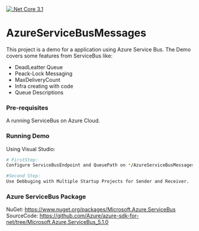 [![.Net Core 3.1](https://img.shields.io/badge/.NET%20Core-3.1-green)](https://dotnet.microsoft.com/download/dotnet-core/3.1)

# AzureServiceBusMessages

This project is a demo for a application using Azure Service Bus.
The Demo covers some features from ServiceBus like:
  - DeadLeatter Queue
  - Peack-Lock Messaging
  - MaxDeliveryCount
  - Infra creating with code
  - Queue Descriptions

### Pre-requisites

A running ServiceBus on Azure Cloud.

### Running Demo

Using Visual Studio: 

```sh
# FirstStep:
Configure ServiceBusEndpoint and QueuePath on */AzureServiceBusMessages/Settings.cs*

#Second Step: 
Use Debbuging with Multiple Startup Projects for Sender and Receiver.
```

### Azure ServiceBus Package
NuGet: https://www.nuget.org/packages/Microsoft.Azure.ServiceBus
SourceCode: https://github.com/Azure/azure-sdk-for-net/tree/Microsoft.Azure.ServiceBus_5.1.0

